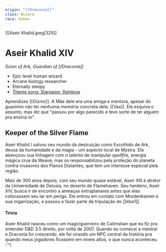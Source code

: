 ```yaml
---
origin: "[[Draconia]]"
class: Wizard
race: Human
---
```


 ![[Aseir Khalid.jpeg|325]] 

# Aseir Khalid XIV
*Scion of Ark, Guardian of [[Draconia]]*

- Epic level human wizard
- Arcane biology researcher
- Eternally sleepy
- [Theme song: Stargazer, Rainbow](https://www.youtube.com/watch?v=YmJIccPWnEk)

 Aprendizes
[[Gizmo]]. A Mãe dele era uma amiga e mentora, apesar do guaxinim não ter nenhuma memória concreta dela.
[[Vax]].  Ele esquiva o assunto, mas diz que "passou por algo parecido e teve sorte de ter alguém pra ensiná-lo".


## Keeper of the Silver Flame
Aseir Khalid I salvou seu mundo da destruição como Escolhido de Ark, deusa da humanidade e da magia - um aspecto local de Mystra. Ela abençoou sua linhagem com o talento de manipular *spellfire*, energia mágica crua da Weave; mas os responsabilizou pela proteção do planeta contra invasores dos Planos Distantes, que tem um interesse especial pela região. 

Mais de 300 anos depois, com seu mundo quase estável, Aseir XIII é diretor da Universidade de Delusia, no deserto de Flamehaven. Seu herdeiro, Aseir XIV, busca ir de encontro a ameaças extraplanares antes que elas colocassem seu lar em perigo. Ele entrou em contato com Mordenkainen e sua organização, e passou a fazer parte da tripulação do [[kbα1]]. 

#### Trivia
Aseir Khalid nasceu como um mago/guerreiro de Calimshan que eu fiz pra entender D&D 3.5 direito, por volta de 2007. Quando eu comecei a mestrar e Draconia foi crescendo, ele foi virando um NPC central da história pra quando meus jogadores ficassem em níveis altos, o que nunca aconteceu. :'^)
